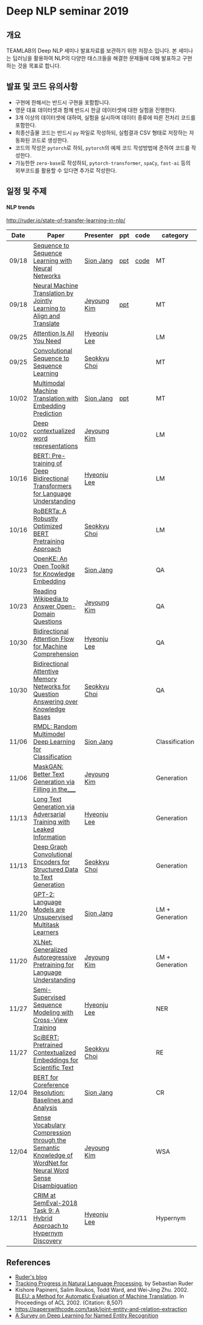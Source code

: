 # Deep NLP seminar 2019

## 개요
TEAMLAB의 Deep NLP 세미나 발표자료를 보관하기 위한 저장소 입니다.
본 세미나는 딥러닝을 활용하여 NLP의 다양한 태스크들을 해결한 문제들에 대해 발표하고 구현하는 것을 목표로 합니다.

## 발표 및 코드 유의사항
- 구현에 한해서는 반드시 구현을 포함합니다.
- 영문 대표 데이터셋과 함께 반드시 한글 데이터셋에 대한 실험을 진행한다.
- 3개 이상의 데이터셋에 대하여, 실험을 실시하며 데이터 종류에 따른 전처리 코드를 포함한다.
- 최종산출물 코드는 반드시 `py` 파일로 작성하되, 실험결과 CSV 형태로 저장하는 자동화된 코드로 생성한다.
- 코드의 작성은 `pytorch`로 하되, `pytorch`의 예제 코드 작성방법에 준하여 코드를 작성한다.
- 가능한한 `zero-base`로 작성하되, `pytorch-transformer`, `spaCy`, `fast-ai` 등의 외부코드를 활용할 수 있다면 추가로 작성한다.

## 일정 및 주제
#### NLP trends
http://ruder.io/state-of-transfer-learning-in-nlp/

| Date | Paper | Presenter | ppt | code | category |
|--|--|--|--|--| -- |
| 09/18 |  [Sequence to Sequence Learning with Neural Networks](https://papers.nips.cc/paper/5346-sequence-to-sequence-learning-with-neural-networks.pdf) | [Sion Jang](https://github.com/Janguck) | [ppt](https://drive.google.com/open?id=1_qOGLMknsaEURuZBb2yBWSlUM5fu2O7h) | [code](https://github.com/janguck/nlp_seminar_2019_code/tree/master/seq2seq/code) | MT |
| 09/18 | [Neural Machine Translation by Jointly Learning to Align and Translate](https://arxiv.org/pdf/1409.0473.pdf) | [Jeyoung Kim](https://github.com/kimjeyoung)  | [ppt](https://drive.google.com/open?id=1_NXPgWaRQw4udewz8JHPs4_T-HttZ7Q5q1jecby2ekk) |  | MT |
| 09/25 | [Attention Is All You Need](https://arxiv.org/pdf/1706.03762v5.pdf) | [Hyeonju Lee](https://github.com/hyoenju) |  |  | LM |
| 09/25 | [Convolutional Sequence to Sequence Learning](https://arxiv.org/pdf/1705.03122.pdf) | [Seokkyu Choi](https://github.com/choiseokkyu)  |  |  | MT |
| 10/02 | [Multimodal Machine Translation with Embedding Prediction](https://www.aclweb.org/anthology/N19-3012) | [Sion Jang](https://github.com/Janguck)  | [ppt](https://docs.google.com/presentation/d/16M_ZjjghWRMeQ82fW4N9B3pDsXUYICWJpZFQ6jPZbtA/edit?usp=sharing) |  | MT |
| 10/02 | [Deep contextualized word representations](https://arxiv.org/pdf/1802.05365.pdf) | [Jeyoung Kim](https://github.com/kimjeyoung) |  |  | LM |
| 10/16 | [BERT: Pre-training of Deep Bidirectional Transformers for Language Understanding](https://arxiv.org/pdf/1810.04805.pdf) | [Hyeonju Lee](https://github.com/hyoenju) |  |  | LM |
| 10/16 | [RoBERTa: A Robustly Optimized BERT Pretraining Approach](https://arxiv.org/pdf/1907.11692.pdf) | [Seokkyu Choi](https://github.com/choiseokkyu) |  |  | LM |
| 10/23 | [OpenKE: An Open Toolkit for Knowledge Embedding](https://www.aclweb.org/anthology/D18-2024) | [Sion Jang](https://github.com/Janguck) |  |  | QA |
| 10/23 | [Reading Wikipedia to Answer Open-Domain Questions](https://arxiv.org/pdf/1704.00051.pdf) | [Jeyoung Kim](https://github.com/kimjeyoung) |  |  | QA |
| 10/30 | [Bidirectional Attention Flow for Machine Comprehension](https://arxiv.org/pdf/1611.01603) | [Hyeonju Lee](https://github.com/hyoenju) |  |  | QA |
| 10/30 | [Bidirectional Attentive Memory Networks for Question Answering over Knowledge Bases](https://arxiv.org/pdf/1903.02188) | [Seokkyu Choi](https://github.com/choiseokkyu) |  |  | QA |
| 11/06 | [RMDL: Random Multimodel Deep Learning for Classification](https://arxiv.org/pdf/1805.01890) | [Sion Jang](https://github.com/Janguck) |  |  | Classification |
| 11/06 | [MaskGAN: Better Text Generation via Filling in the___](https://arxiv.org/pdf/1801.07736) | [Jeyoung Kim](https://github.com/kimjeyoung) |  |  | Generation |
| 11/13 | [Long Text Generation via Adversarial Training with Leaked Information](https://arxiv.org/pdf/1709.08624) | [Hyeonju Lee](https://github.com/hyoenju) |  |  | Generation |
| 11/13 | [Deep Graph Convolutional Encoders for Structured Data to Text Generation](https://arxiv.org/pdf/1810.09995) | [Seokkyu Choi](https://github.com/choiseokkyu) | |  | Generation |
| 11/20 | [GPT-2: Language Models are Unsupervised Multitask Learners](https://d4mucfpksywv.cloudfront.net/better-language-models/language-models.pdf) | [Sion Jang](https://github.com/Janguck) |  |  | LM + Generation |
| 11/20 | [XLNet: Generalized Autoregressive Pretraining for Language Understanding](https://arxiv.org/pdf/1906.08237) | [Jeyoung Kim](https://github.com/kimjeyoung) |  |  | LM + Generation|
| 11/27 | [Semi-Supervised Sequence Modeling with Cross-View Training](https://arxiv.org/pdf/1809.08370) | [Hyeonju Lee](https://github.com/hyoenju) |  |  |NER |
| 11/27 | [SciBERT: Pretrained Contextualized Embeddings for Scientific Text](https://arxiv.org/pdf/1903.10676) | [Seokkyu Choi](https://github.com/choiseokkyu) |  |  | RE |
| 12/04 | [BERT for Coreference Resolution: Baselines and Analysis](https://arxiv.org/pdf/1908.09091) | [Sion Jang](https://github.com/Janguck)  |  |  | CR |
| 12/04 | [Sense Vocabulary Compression through the Semantic Knowledge of WordNet for Neural Word Sense Disambiguation](https://arxiv.org/pdf/1905.05677) | [Jeyoung Kim](https://github.com/kimjeyoung) |  |  | WSA |
| 12/11 | [CRIM at SemEval-2018 Task 9: A Hybrid Approach to Hypernym Discovery](https://www.aclweb.org/anthology/S18-1116) | [Hyeonju Lee](https://github.com/hyoenju) |  |  | Hypernym |














## References
- [Ruder's blog](http://ruder.io/)
- [Tracking Progress in Natural Language Processing](https://github.com/sebastianruder/NLP-progress), by Sebastian Ruder
- Kishore Papineni, Salim Roukos, Todd Ward, and Wei-Jing Zhu. 2002. [BLEU: a Method for Automatic Evaluation of Machine Translation](http://aclweb.org/anthology/P02-1040). In Proceedings of ACL 2002. (Citation: 8,507)
- https://paperswithcode.com/task/joint-entity-and-relation-extraction
- [A Survey on Deep Learning for Named Entity Recognition](https://www.researchgate.net/publication/329946134_A_Survey_on_Deep_Learning_for_Named_Entity_Recognition)
